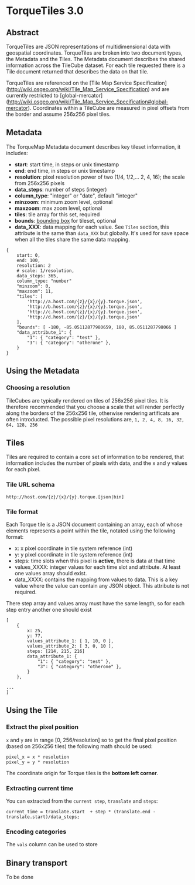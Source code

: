 # TorqueTiles 3.0

## Abstract

TorqueTiles are JSON representations of multidimensional data with
geospatial coordinates. TorqueTiles are broken into two document types,
the Metadata and the Tiles. The Metadata document describes the shared
information across the TileCube dataset. For each tile requested there
is a Tile document returned that describes the data on that tile.

TorqueTiles are referenced on the [Tile Map Service Specification]
(http://wiki.osgeo.org/wiki/Tile_Map_Service_Specification)
and are currently restricted to [global-mercator]
(http://wiki.osgeo.org/wiki/Tile_Map_Service_Specification#global-mercator).
Coordinates within a TileCube are measured in pixel offsets from the
border and assume 256x256 pixel tiles.


## Metadata

The TorqueMap Metadata document describes key tileset information, it includes:

- **start**: start time, in steps or unix timestamp
- **end**: end time, in steps or unix timestamp
- **resolution**: pixel resolution power of two (1/4, 1/2,... 2, 4, 16); the scale from 256x256 pixels
- **data_steps**: number of steps (integer)
- **column_type**: "integer" or "date", default "integer"
- **minzoom**: minimum zoom level, optional
- **maxzoom**: max zoom level, optional
- **tiles**: tile array for this set, required
- **bounds**: [bounding box](http://wiki.openstreetmap.org/wiki/Bounding_Box) for tileset, optional
- **data_XXX**: data mapping for each value. See ``Tiles`` section, this attribute is the same than
  `data_XXX` but globally. It's used for save space when all the tiles share the same data mapping.

```
{
    start: 0,
    end: 100, 
    resolution: 2
    # scale: 1/resolution,
    data_steps: 365,
    column_type: "number"
    "minzoom": 0,
    "maxzoom": 11,
    "tiles": [
        'http://a.host.com/{z}/{x}/{y}.torque.json',
        'http://b.host.com/{z}/{x}/{y}.torque.json',
        'http://c.host.com/{z}/{x}/{y}.torque.json',
        'http://d.host.com/{z}/{x}/{y}.torque.json'
    ],
    "bounds": [ -180, -85.05112877980659, 180, 85.0511287798066 ]
    "data_attribute_1": {
        "1": { "category": "test" },
        "3": { "category": "otherone" },
    }
}
```

## Using the Metadata

### Choosing a resolution

TileCubes are typically rendered on tiles of 256x256 pixel tiles. It is therefore recommended that you choose a scale that will render perfectly along the borders of the 256x256 tile, otherwise rendering artificats are often introducted. The possible pixel resolutions are,
```1, 2, 4, 8, 16, 32, 64, 128, 256```


## Tiles

Tiles are required to contain a core set of information to be rendered,
that information includes the number of pixels with data, and the x and
y values for each pixel. 

### Tile URL schema

```
http://host.com/{z}/{x}/{y}.torque.[json|bin]
```

### Tile format
Each Torque tile is a JSON document containing an array, each of whose elements represents a point within the tile, notated using the following format:

 - x: x pixel coordinate in tile system reference (int)
 - y: y pixel coordinate in tile system reference (int)
 - steps: time slots when this pixel is **active**, there is data at that time
 - values_XXXX: integer values for each time slot and attribute. At least one values array should exist.
 - data_XXXX: contains the mapping from values to data. This is a key value where the value can contain
   any JSON object. This attribute is not required.

 There step array and values array must have the same length, so for each step entry another one
 should exist 

```
[
    {
        x: 25,
        y: 77,
        values_attribute_1: [ 1, 10, 0 ],
        values_attribute_2: [ 3, 0, 10 ],
        steps: [214, 215, 216]
        data_attribute_1: {
            "1": { "category": "test" },
            "3": { "category": "otherone" },
        }
    },

...
]
```

## Using the Tile

### Extract the pixel position

``x`` and ``y`` are in range [0, 256/resolution] so to get the final pixel position (based on 256x256 tiles) the following math should be used:

```
pixel_x = x * resolution
pixel_y = y * resolution
```

The coordinate origin for Torque tiles is the **bottom left corner**.

### Extracting current time

You can extracted from the ```current step```, ```translate``` and ```steps```:

```
current_time = translate.start  + step * (translate.end - translate.start)/data_steps;
```

### Encoding categories

The ```vals``` column can be used to store 

## Binary transport
To be done
